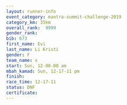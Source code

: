 ```yaml
---
layout: runner-info 
event_category: mantra-summit-challenge-2019 
category_km: 35km 
overall_rank:  9999
gender_rank: 
bib: 673
first_name: Evi
last_name: Li Kristi
gender: F
team_name: x
start: Sun, 12-00-00 am
mbah_kamad: Sun, 12-17-11 pm
finish: 
race_time: 12-17-11
status: DNF
certificate: 
---
```

